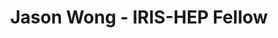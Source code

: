 ---
layout: fellow
pagetype: fellow
permalink: /fellows/Jason-Wong.html
fellow-name: Jason Wong
title: Jason Wong - IRIS-HEP Fellow
active: false
dates:
  start: 2021-05-19
  end: 2021-08-24
photo: /assets/images/team/fellows-2021/Jason-Wong.jpg
institution: University of California, Berkeley
e-mail: jtwong71@berkeley.edu
project_title: Developing Lorentz Equivariant Graph Neural Networks for Top Quark
  Tagging
project_goal: >
  Top quark tagging is the process of labeling quarks and gluons from particle accelerator
  data. Machine learning helps automate this labeling process to help us understand
  physics and test theories. The goal of this project is to use graph neural networks
  to improve the accuracy of the labeling process and also imposing Lorentz symmetry
  into the network architecture to greatly reduce the training time.
mentors:
- savvy379
- Daniel Murnane (Lawrence Berkeley National Laboratory)
proposal: /assets/pdf/Fellow-Jason-Wong-Proposal.pdf
presentations:
- title: LEGNN Jet Tagging Network
  date: 2021-09-14
  url: https://indico.cern.ch/event/1074442/contributions/4518232/attachments/2308996/3928812/Lorentz-Equivariant-Network-Presentation.pdf
  meeting: IRIS-HEP Topical Meetings
  meetingurl: https://indico.cern.ch/event/1074442/
  recordingurl: https://youtu.be/HBETq2zCyY8
  focus-area: ia
current_status: >
github-username: jw5243

linkedin-profile: https://www.linkedin.com/in/jason-wong-757b72172/
---